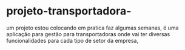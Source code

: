 # projeto-transportadora-
um projeto estou colocando em pratica faz algumas semanas, é  uma aplicação para gestão para transportadoras onde vai ter diversas funcionalidades para cada tipo de setor da empresa, 
